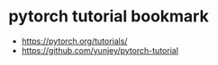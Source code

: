# pytorch tutorial bookmark 

- https://pytorch.org/tutorials/ 
- https://github.com/yunjey/pytorch-tutorial
